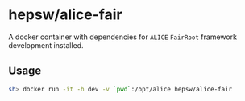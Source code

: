 hepsw/alice-fair
================

A docker container with dependencies for `ALICE` `FairRoot` framework
development installed.

## Usage

```sh
sh> docker run -it -h dev -v `pwd`:/opt/alice hepsw/alice-fair
```

